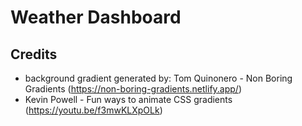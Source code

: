 # Weather Dashboard

## Credits
* background gradient generated by:  Tom Quinonero - Non Boring Gradients (https://non-boring-gradients.netlify.app/)
* Kevin Powell - Fun ways to animate CSS gradients (https://youtu.be/f3mwKLXpOLk)